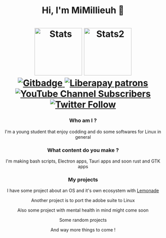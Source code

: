 <div id="header" align="center">
<div>
<h1>Hi, I'm MiMillieuh 👋<h1>
<img style="height:150px" src="https://github-readme-stats.vercel.app/api?username=MiMillieuh&show_icons=true&theme=tokyonight" alt="Stats"/>

<img style="height:150px" src="https://github-readme-stats.vercel.app/api/top-langs/?username=MiMillieuh&layout=compact&theme=tokyonight" alt="Stats2"/>
<br>
    <a href="https://github.com/MiMillieuh">
    <img src="https://img.shields.io/github/followers/MiMillieuh?label=GIT%20FOLLOWERS&style=for-the-badge" alt="Gitbadge"/>
    </a>
    <a href="https://liberapay.com/MiMillieuh/">
    <img alt="Liberapay patrons" src="https://img.shields.io/liberapay/patrons/mimillieuh?label=Librepay%20Sponsor&style=for-the-badge">
    </a>
    <a href="https://www.youtube.com/channel/UC6GrYkEU8scHoL3ULcOXOOQ">
    <img alt="YouTube Channel Subscribers" src="https://img.shields.io/youtube/channel/subscribers/UC6GrYkEU8scHoL3ULcOXOOQ?label=YT%20SUBSCRIBERS&style=for-the-badge">
    </a>
    <a href="https://twitter.com/MiMillie1">
    <img alt="Twitter Follow" src="https://img.shields.io/twitter/follow/mimillie1?label=Twitter%20Followers&style=for-the-badge">
    </a>
</div>
<h3>Who am I ?</h3>
<p>I'm a young student that enjoy codding and do some softwares for Linux in general</p>
<h3>What content do you make ?</h3>
<p>I'm making bash scripts, Electron apps, Tauri apps and soon rust and GTK apps</p>
<h3>My projects</h3>
<p>I have some project about an OS and it's own ecosystem with <a href="https://github.com/LemonadeSoftware">Lemonade</a></p>
<p>Another project is to port the adobe suite to Linux</p>
<p>Also some project with mental health in mind might come soon</p>
<p>Some random projects</p>
<p>And way more things to come !</p>
</div>

